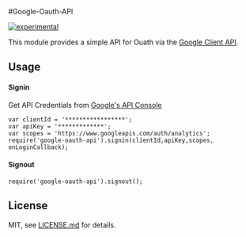 #Google-Oauth-API



[![experimental](http://badges.github.io/stability-badges/dist/experimental.svg)](http://github.com/badges/stability-badges)

This module provides a simple API for Ouath via the [Google Client API](https://developers.google.com/api-client-library/javascript/dev/dev_jscript).

## Usage
#### Signin
Get API Credentials from [Google's API Console](https://console.developers.google.com/project)
```
var clientId = '*****************';
var apiKey = '*************';
var scopes = 'https://www.googleapis.com/auth/analytics';
require('google-oauth-api').signin(clientId,apiKey,scopes, onLoginCallback);

 ```

#### Signout
```	
require('google-oauth-api').signout();
 ```
## License

MIT, see [LICENSE.md](https://github.com/Morrisai/Google-Oauth-API/blob/master/LICENSE.md) for details.